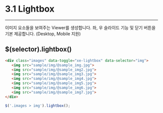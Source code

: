 # 3.1 Lightbox
---

이미지 요소들을 보여주는 Viewer를 생성합니다. 좌, 우 슬라이드 기능 및 닫기 버튼을 기본 제공합니다. (Desktop, Mobile 지원)

## $(selector).lightbox()

```html
<div class="images" data-toggle="xe-lightbox" data-selector="img">
   <img src="sample/img/@sample_img.jpg">
   <img src="sample/img/@sample_img2.jpg">
   <img src="sample/img/@sample_img3.jpg">
   <img src="sample/img/@sample_img4.jpg">
   <img src="sample/img/@sample_img5.jpg">
   <img src="sample/img/@sample_img6.jpg">
   <img src="sample/img/@sample_img7.jpg">
</div>
```
```javascript
$('.images > img').lightbox();
```


